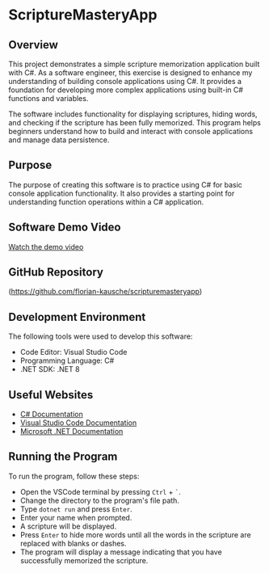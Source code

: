 # ScriptureMasteryApp

## Overview
This project demonstrates a simple scripture memorization application built with C#. As a software engineer, this exercise is designed to enhance my understanding of building console applications using C#. It provides a foundation for developing more complex applications using built-in C# functions and variables.

The software includes functionality for displaying scriptures, hiding words, and checking if the scripture has been fully memorized. This program helps beginners understand how to build and interact with console applications and manage data persistence.

## Purpose
The purpose of creating this software is to practice using C# for basic console application functionality. It also provides a starting point for understanding function operations within a C# application.

## Software Demo Video
[Watch the demo video](https://youtu.be/nLM27w9plVw)

## GitHub Repository
(https://github.com/florian-kausche/scripturemasteryapp)

## Development Environment
The following tools were used to develop this software:
- Code Editor: Visual Studio Code
- Programming Language: C#
- .NET SDK: .NET 8

## Useful Websites
- [C# Documentation](https://docs.microsoft.com/en-us/dotnet/csharp/)
- [Visual Studio Code Documentation](https://code.visualstudio.com/docs)
- [Microsoft .NET Documentation](https://docs.microsoft.com/en-us/dotnet/)

## Running the Program
To run the program, follow these steps:
- Open the VSCode terminal by pressing `Ctrl` + `` ` ``.
- Change the directory to the program's file path.
- Type `dotnet run` and press `Enter`.
- Enter your name when prompted.
- A scripture will be displayed.
- Press `Enter` to hide more words until all the words in the scripture are replaced with blanks or dashes.
- The program will display a message indicating that you have successfully memorized the scripture.
